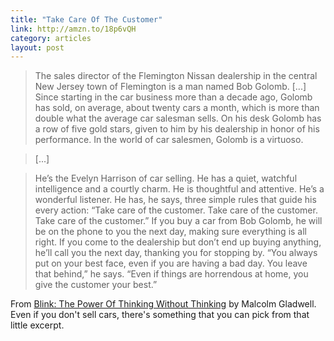 ```yaml
---
title: "Take Care Of The Customer"
link: http://amzn.to/18p6vQH
category: articles
layout: post
---
```


> The sales director of the Flemington Nissan dealership in the central New
> Jersey town of Flemington is a man named Bob Golomb. [...] Since starting in
> the car business more than a decade ago, Golomb has sold, on average, about
> twenty cars a month, which is more than double what the average car salesman
> sells. On his desk Golomb has a row of five gold stars, given to him by his
> dealership in honor of his performance. In the world of car salesmen, Golomb
> is a virtuoso.

> [...]

> He’s the Evelyn Harrison of car selling. He has a quiet, watchful intelligence
> and a courtly charm. He is thoughtful and attentive. He’s a wonderful
> listener. He has, he says, three simple rules that guide his every action:
> “Take care of the customer. Take care of the customer. Take care of the
> customer.” If you buy a car from Bob Golomb, he will be on the phone to you
> the next day, making sure everything is all right. If you come to the
> dealership but don’t end up buying anything, he’ll call you the next day,
> thanking you for stopping by. “You always put on your best face, even if you
> are having a bad day. You leave that behind,” he says. “Even if things are
> horrendous at home, you give the customer your best.”

From [Blink: The Power Of Thinking Without Thinking][1] by Malcolm Gladwell.
Even if you don't sell cars, there's something that you can pick from that
little excerpt.

[1]: http://amzn.to/18p6vQH
